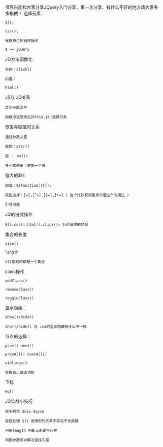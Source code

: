 很高兴能和大家分享JQuery入门分享，第一次分享，有什么不好的地方请大家多多指教！
选择元素：

	$();

	css();

	省略原生的循环操作
	
	$ == jQuery 
JQ方法函数化 
	
	事件：click()

	内容： 

	html()

JS与	JQ关系
	
	之间不能混写

	函数中返回原生的this,$()选择元素 

取值与赋值的关系

	通过参数决定
	
	属性：attr()

	值 ： val()

	多元素去值：去第一个值 

强大的$():
	
	加载：$(function(){});

	属性选择：[=],[^=],[$=],[*=] ( 这个比较有用重点介绍这个的用法 )
	
	引号问题

JQ的链式操作
	
	$().css().html().click(); 针对设置的时候



集合的长度 
	
	size()

	length 

	$()取到的都是一个集合

class操作

	addClass() 

	removeClass()

	toggleClass()

显示隐藏 ： 

	show()/hide()

	sho()/hide() 与 css的显示隐藏有什么不一样

节点的选择： 

	prev() next()

	prevAll() nextAll()

	siblings() 

	参数表示筛选功能
下标 
	
	eq()

JQ实战小技巧

	命名规范 $div $span

	容错处理 $() 选择到的元素不存在不会报错

	利用length 判断元素是否存在

	利用参数可以解决查找问题 


		

	
